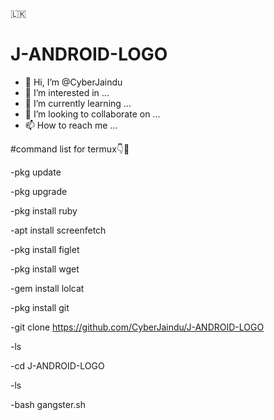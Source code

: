 🇱🇰

# J-ANDROID-LOGO

- 👋 Hi, I’m @CyberJaindu
- 👀 I’m interested in ...
- 🌱 I’m currently learning ...
- 💞️ I’m looking to collaborate on ...
- 📫 How to reach me ...

 #command list for termux👇🥲


-pkg update

-pkg upgrade

-pkg install ruby

-apt install screenfetch

-pkg install figlet

-pkg install wget

-gem install lolcat

-pkg install git

-git clone https://github.com/CyberJaindu/J-ANDROID-LOGO

-ls

-cd J-ANDROID-LOGO

-ls

-bash gangster.sh
